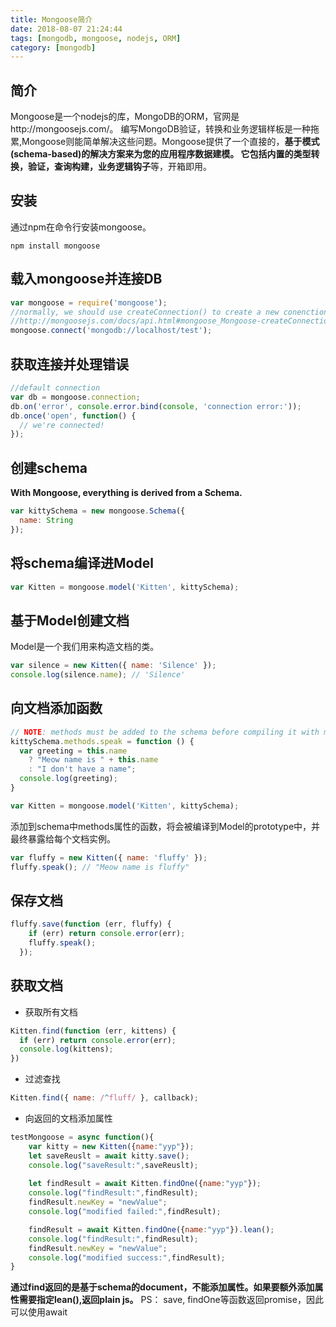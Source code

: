 ```yaml
---
title: Mongoose简介
date: 2018-08-07 21:24:44
tags: [mongodb, mongoose, nodejs, ORM]
category: [mongodb]
---
```

## 简介
Mongoose是一个nodejs的库，MongoDB的ORM，官网是http://mongoosejs.com/。
编写MongoDB验证，转换和业务逻辑样板是一种拖累,Mongoose则能简单解决这些问题。Mongoose提供了一个直接的，**基于模式(schema-based)**的解决方案来为您的应用程序数据建模。 它包括**内置的类型转换，验证，查询构建，业务逻辑钩子**等，开箱即用。

## 安装
通过npm在命令行安装mongoose。
``` shell
npm install mongoose
```

## 载入mongoose并连接DB
``` javascript
var mongoose = require('mongoose');
//normally, we should use createConnection() to create a new conenction instead of reuse the default coneection
//http://mongoosejs.com/docs/api.html#mongoose_Mongoose-createConnection
mongoose.connect('mongodb://localhost/test');
```

## 获取连接并处理错误
``` javascript
//default connection
var db = mongoose.connection;
db.on('error', console.error.bind(console, 'connection error:'));
db.once('open', function() {
  // we're connected!
});
```

## 创建schema
**With Mongoose, everything is derived from a Schema.**
``` javascript
var kittySchema = new mongoose.Schema({
  name: String
});
```

## 将schema编译进Model
``` javascript
var Kitten = mongoose.model('Kitten', kittySchema);
```

## 基于Model创建文档
Model是一个我们用来构造文档的类。
``` javascript
var silence = new Kitten({ name: 'Silence' });
console.log(silence.name); // 'Silence'
```

## 向文档添加函数
``` js
// NOTE: methods must be added to the schema before compiling it with mongoose.model()
kittySchema.methods.speak = function () {
  var greeting = this.name
    ? "Meow name is " + this.name
    : "I don't have a name";
  console.log(greeting);
}

var Kitten = mongoose.model('Kitten', kittySchema);
```
添加到schema中methods属性的函数，将会被编译到Model的prototype中，并最终暴露给每个文档实例。
``` js
var fluffy = new Kitten({ name: 'fluffy' });
fluffy.speak(); // "Meow name is fluffy"
```

## 保存文档
``` js
fluffy.save(function (err, fluffy) {
    if (err) return console.error(err);
    fluffy.speak();
  });
```

## 获取文档
* 获取所有文档
``` js
Kitten.find(function (err, kittens) {
  if (err) return console.error(err);
  console.log(kittens);
})
```
* 过滤查找
``` js
Kitten.find({ name: /^fluff/ }, callback);
```
* 向返回的文档添加属性
``` js
testMongoose = async function(){
    var kitty = new Kitten({name:"yyp"});
    let saveReuslt = await kitty.save();
    console.log("saveResult:",saveReuslt);
    
    let findResult = await Kitten.findOne({name:"yyp"});
    console.log("findResult:",findResult);
    findResult.newKey = "newValue";
    console.log("modified failed:",findResult);

    findResult = await Kitten.findOne({name:"yyp"}).lean();
    console.log("findResult:",findResult);
    findResult.newKey = "newValue";
    console.log("modified success:",findResult);
}
```
**通过find返回的是基于schema的document，不能添加属性。如果要额外添加属性需要指定lean(),返回plain js。**
PS： save, findOne等函数返回promise，因此可以使用await
